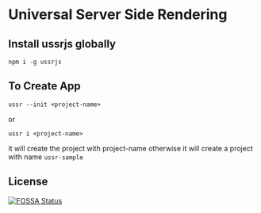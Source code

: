 # Universal Server Side Rendering

## Install ussrjs globally

```
npm i -g ussrjs
```



## To Create App

```
ussr --init <project-name>
```

or

```
ussr i <project-name>
```

it will create the project with project-name otherwise it will create a project with name `ussr-sample`

## License
[![FOSSA Status](https://app.fossa.io/api/projects/git%2Bgithub.com%2Frishabh09%2Freact-ssr.svg?type=large)](https://app.fossa.io/projects/git%2Bgithub.com%2Frishabh09%2Freact-ssr?ref=badge_large)
